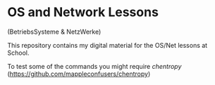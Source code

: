 OS and Network Lessons
======================

(BetriebsSysteme & NetzWerke)

This repository contains my digital material for the OS/Net lessons at School.

To test some of the commands you might require *chentropy* (https://github.com/mappleconfusers/chentropy)
